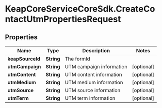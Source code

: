 # KeapCoreServiceCoreSdk.CreateContactUtmPropertiesRequest

## Properties

Name | Type | Description | Notes
------------ | ------------- | ------------- | -------------
**keapSourceId** | **String** | The formId | 
**utmCampaign** | **String** | UTM campaign information | [optional] 
**utmContent** | **String** | UTM content information | [optional] 
**utmMedium** | **String** | UTM medium information | [optional] 
**utmSource** | **String** | UTM source information | [optional] 
**utmTerm** | **String** | UTM term information | [optional] 


